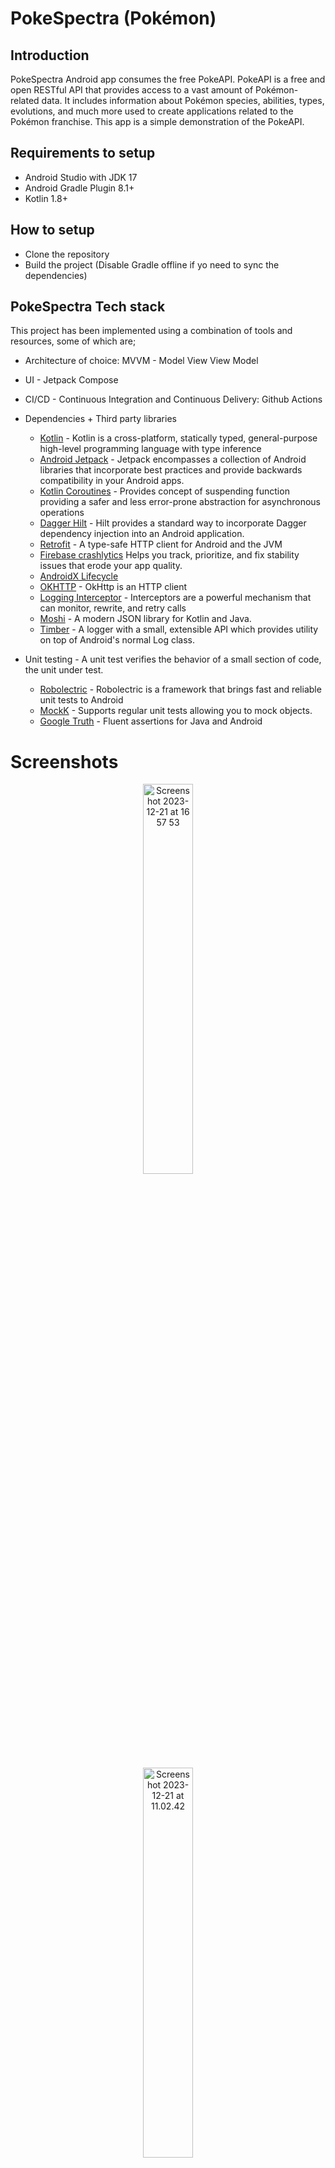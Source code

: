 # PokeSpectra (Pokémon)


## Introduction
PokeSpectra Android app consumes the free PokeAPI. PokeAPI is a free and open RESTful API that provides access to a vast amount of Pokémon-related data. 
It includes information about Pokémon species, abilities, types, evolutions, and much more used to create applications related to the Pokémon franchise.
This app is a simple demonstration of the PokeAPI.

## Requirements to setup
- Android Studio with JDK 17
- Android Gradle Plugin 8.1+
- Kotlin 1.8+

## How to setup

- Clone the repository
- Build the project (Disable Gradle offline if yo need to sync the dependencies)


## PokeSpectra Tech stack

This project has been implemented using a combination of tools and resources, some of which are;
* Architecture of choice: MVVM - Model View View Model
* UI - Jetpack Compose
* CI/CD - Continuous Integration and Continuous Delivery: Github Actions

* Dependencies + Third party libraries
    * [Kotlin](https://kotlinlang.org) - Kotlin is a cross-platform, statically typed, general-purpose high-level programming language with type inference
    * [Android Jetpack](https://developer.android.com/jetpack/getting-started) - Jetpack encompasses a collection of Android libraries that incorporate best practices and provide backwards compatibility in your Android apps.
    * [Kotlin Coroutines](https://kotlinlang.org/docs/coroutines-overview.html) - Provides concept of suspending function providing a safer and less error-prone abstraction for asynchronous operations
    * [Dagger Hilt](https://dagger.dev/hilt/) - Hilt provides a standard way to incorporate Dagger dependency injection into an Android application.
    * [Retrofit](https://github.com/square/retrofit) - A type-safe HTTP client for Android and the JVM
    * [Firebase crashlytics](https://firebase.google.com/docs/crashlytics) Helps you track, prioritize, and fix stability issues that erode your app quality.
    * [AndroidX Lifecycle](https://developer.android.com/jetpack/androidx/releases/lifecycle)
    * [OKHTTP](https://square.github.io/okhttp/) - OkHttp is an HTTP client
    * [Logging Interceptor](https://square.github.io/okhttp/features/interceptors/) - Interceptors are a powerful mechanism that can monitor, rewrite, and retry calls
    * [Moshi](https://github.com/square/moshi) - A modern JSON library for Kotlin and Java.
    * [Timber](https://github.com/JakeWharton/timber) - A logger with a small, extensible API which provides utility on top of Android's normal Log class.
    
* Unit testing - A unit test verifies the behavior of a small section of code, the unit under test.
    * [Robolectric](https://robolectric.org) - Robolectric is a framework that brings fast and reliable unit tests to Android
    * [MockK](https://mockk.io) - Supports regular unit tests allowing you to mock objects.
    * [Google Truth](https://github.com/google/truth) - Fluent assertions for Java and Android

  

# Screenshots

<p align="center">
<img width="40%" alt="Screenshot 2023-12-21 at 16 57 53" src="https://github.com/mcobunga/pokespectra/assets/25502580/2e9d3f5a-3012-41c9-88e9-340743a98eb0" style="centre">
</p>


<p align="center">
<img width="40%" alt="Screenshot 2023-12-21 at 11.02.42" src="https://github.com/mcobunga/pokespectra/assets/25502580/8af1f24e-e44b-4766-82b2-10aaf92e7c8c" style="centre">
</p>


<p align="center">
<img width="40%" alt="Screenshot 2023-12-21 at 17 02 14" src="https://github.com/mcobunga/pokespectra/assets/25502580/0bb5cb45-7b93-43e9-bbe8-025207e4d7c2" style="centre">
</p>











